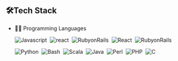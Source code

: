 ## 🛠️Tech Stack
- 👩‍💻 Programming Languages
  
    ![Javascript](https://img.shields.io/badge/javascript-blue?logo=javascript)&nbsp;
    ![react](https://img.shields.io/badge/logo-react-red?logo=React)&nbsp;
    ![RubyonRails](https://img.shields.io/badge/-RubyonRails-05122A?style=flat&logo=RubyonRails)&nbsp;
    ![React](https://img.shields.io/badge/logo-react-05122A?style=flat&logo=RubyonRails)&nbsp;
    ![RubyonRails](https://img.shields.io/badge/-RubyonRails-red?style=flat&logo=RubyonRails)&nbsp;
    
    ![Python](https://img.shields.io/badge/-Python-05122A?style=flat&logo=python)&nbsp;
    ![Bash](https://img.shields.io/badge/-Shell_Script-05122A?style=flat&logo=gnu-bash)&nbsp;
    ![Scala](https://img.shields.io/badge/-Scala-05122A?style=flat&logo=Scala&logoColor=DC143C)&nbsp;
    ![Java](https://img.shields.io/badge/-Java-05122A?style=flat&logo=Java&logoColor)&nbsp;
    ![Perl](https://img.shields.io/badge/-Perl-05122A?style=flat&logo=Perl&logoColor=FFA518)&nbsp;
    ![PHP](https://img.shields.io/badge/-PHP-05122A?style=flat&logo=php)&nbsp;
    ![C](https://img.shields.io/badge/-C%23%20-05122A?style=flat&logo=c-sharp)&nbsp;

    